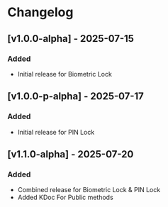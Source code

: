 # Changelog

## [v1.0.0-alpha] - 2025-07-15
### Added
- Initial release for Biometric Lock

## [v1.0.0-p-alpha] - 2025-07-17
### Added
- Initial release for PIN Lock

## [v1.1.0-alpha] - 2025-07-20
### Added
- Combined release for Biometric Lock & PIN Lock
- Added KDoc For Public methods